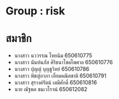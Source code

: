# Group : risk

# สมาชิก

- นางสาว นววรรณ ไทยฉิม 650610775
- นางสาว นันท์นภัส ศิริธนาโชคไพศาล 650610776
- นางสาว ปุญญ์ บุญชูวิทย์ 650610786 
- นางสาว พิชญ์อาภา เอี่ยมคณิตชาติ 650610791
- นางสาว สุรางค์รัตน์ เตมีศักดิ์ 650610816
- นาย ณัฐพล ชนเวโรจน์ 650612082

